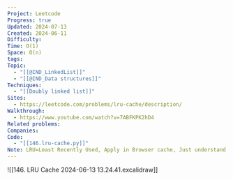 ```yaml
---
Project: Leetcode
Progress: true
Updated: 2024-07-13
Created: 2024-06-11
Difficulty: 
Time: O(1)
Space: O(n)
tags: 
Topic:
  - "[[@IND_LinkedList]]"
  - "[[@IND_Data structures]]"
Techniques:
  - "[[Doubly linked list]]"
Sites:
  - https://leetcode.com/problems/lru-cache/description/
Walkthrough:
  - https://www.youtube.com/watch?v=7ABFKPK2hD4
Related problems: 
Companies: 
Code:
  - "[[146.lru-cache.py]]"
Note: LRU=Least Recently Used, Apply in Browser cache, Just understand the excalidraw graph will be able to complete the code easily
---
```


![[146. LRU Cache 2024-06-13 13.24.41.excalidraw]]


